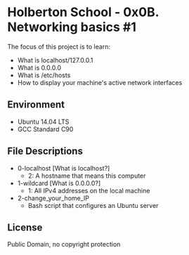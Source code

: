 #  Holberton School - 0x0B. Networking basics #1


The focus of this project is to learn:

* What is localhost/127.0.0.1
* What is 0.0.0.0
* What is /etc/hosts
* How to display your machine's active network interfaces

## Environment
* Ubuntu 14.04 LTS
* GCC Standard C90



## File Descriptions
 * 0-localhost [What is localhost?]
    * 2: A hostname that means this computer	
* 1-wildcard [What is 0.0.0.0?]
	* 1: All IPv4 addresses on the local machine
* 2-change_your_home_IP
	* Bash script that configures an Ubuntu server
## License
Public Domain, no copyright protection
